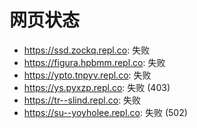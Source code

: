 # 网页状态
- https://ssd.zockq.repl.co: 失败
- https://figura.hpbmm.repl.co: 失败
- https://ypto.tnpyv.repl.co: 失败
- https://ys.pyxzp.repl.co: 失败 (403)
- https://tr--slind.repl.co: 失败
- https://su--yoyholee.repl.co: 失败 (502)
